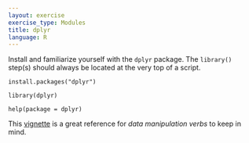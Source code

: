 ```yaml
---
layout: exercise
exercise_type: Modules
title: dplyr
language: R
---
```


Install and familiarize yourself with the `dplyr` package. The `library()` step(s) should always be located at the very top of a script.

```
install.packages("dplyr")

library(dplyr)

help(package = dplyr)
```

This [vignette](https://cran.r-project.org/web/packages/dplyr/vignettes/dplyr.html) is a great reference for *data manipulation verbs* to keep in mind.
